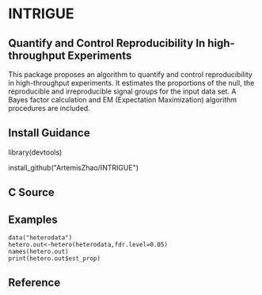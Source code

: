 # INTRIGUE
## Quantify and Control Reproducibility In high-throughput Experiments
This package proposes an algorithm to quantify and control reproducibility in high-throughput experiments. It estimates the proportions of the null, the reproducible and irreproducible signal groups for the input data set. A Bayes factor calculation and EM (Expectation Maximization) algorithm procedures are included.

## Install Guidance
library(devtools)

install_github("ArtemisZhao/INTRIGUE")

## C Source


## Examples
```{r}
data("heterodata")
hetero.out<-hetero(heterodata,fdr.level=0.05)
names(hetero.out)
print(hetero.out$est_prop)
```

## Reference

